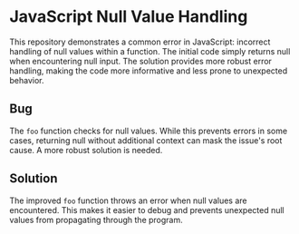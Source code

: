 # JavaScript Null Value Handling

This repository demonstrates a common error in JavaScript: incorrect handling of null values within a function. The initial code simply returns null when encountering null input.  The solution provides more robust error handling, making the code more informative and less prone to unexpected behavior.

## Bug

The `foo` function checks for null values.  While this prevents errors in some cases, returning null without additional context can mask the issue's root cause.  A more robust solution is needed.

## Solution

The improved `foo` function throws an error when null values are encountered.  This makes it easier to debug and prevents unexpected null values from propagating through the program.
